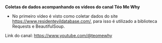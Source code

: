 **Coletas de dados acompanhando os vídeos do canal Téo Me Why**

- No primeiro vídeo é visto como coletar dados do site https://www.residentevildatabase.com/, para isso é utilizado a biblioteca Requests e BeautifulSoup. 

Link do canal: https://www.youtube.com/@teomewhy 

